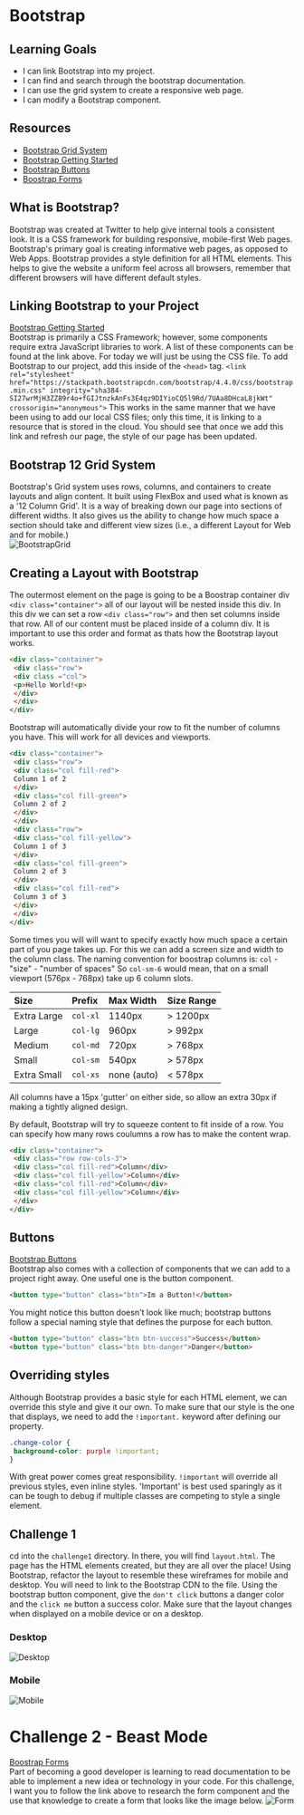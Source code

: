 # Bootstrap
## Learning Goals
 - I can link Bootstrap into my project.
 - I can find and search through the bootstrap documentation.
 - I can use the grid system to create a responsive web page.
 - I can modify a Bootstrap component.

## Resources
 - [Bootstrap Grid System](https://getbootstrap.com/docs/4.4/layout/grid/)
 - [Bootstrap Getting Started](https://getbootstrap.com/docs/4.4/getting-started/introduction/) 
 - [Bootstrap Buttons](https://getbootstrap.com/docs/4.0/components/buttons/) 
 - [Boostrap Forms](https://getbootstrap.com/docs/4.0/components/forms/) 

## What is Bootstrap?
Bootstrap was created at Twitter to help give internal tools a consistent look. It is a CSS framework for building responsive, mobile-first Web pages. Bootstrap's primary goal is creating informative web pages, as opposed to Web Apps. Bootstrap provides a style definition for all HTML elements. This helps to give the website a uniform feel across all browsers, remember that different browsers will have different default styles. 

## Linking Bootstrap to your Project
[Bootstrap Getting Started](https://getbootstrap.com/docs/4.4/getting-started/introduction/)  
Bootstrap is primarily a CSS Framework; however, some components require extra JavaScript libraries to work. A list of these components can be found at the link above. For today we will just be using the CSS file. 
To add Bootstrap to our project, add this inside of the `<head>` tag. 
```<link rel="stylesheet" href="https://stackpath.bootstrapcdn.com/bootstrap/4.4.0/css/bootstrap.min.css" integrity="sha384-SI27wrMjH3ZZ89r4o+fGIJtnzkAnFs3E4qz9DIYioCQ5l9Rd/7UAa8DHcaL8jkWt" crossorigin="anonymous">``` 
This works in the same manner that we have been using to add our local CSS files; only this time, it is linking to a resource that is stored in the cloud.
You should see that once we add this link and refresh our page, the style of our page has been updated. 

## Bootstrap 12 Grid System
Bootstrap's Grid system uses rows, columns, and containers to create layouts and align content. It built using FlexBox and used what is known as a '12 Column Grid'. It is a way of breaking down our page into sections of different widths. It also gives us the ability to change how much space a section should take and different view sizes (i.e., a different Layout for Web and for mobile.)    
![BootstrapGrid](https://www.c-sharpcorner.com/article/bootstrap-grid-system/Images/1.png)

## Creating a Layout with Bootstrap
The outermost element on the page is going to be a Boostrap container div `<div class="container">` all of our layout will be nested inside this div. In this div we can set a row `<div class="row">` and then set columns inside that row. All of our content must be placed inside of a column div. It is important to use this order and format as thats how the Bootstrap layout works. 
```html
<div class="container">
 <div class="row">
 <div class ="col">
 <p>Hello World!<p>
 </div>
 </div>
</div>
```

Bootstrap will automatically divide your row to fit the number of columns you have. This will work for all devices and viewports. 
```html
<div class="container">
 <div class="row">
 <div class="col fill-red">
 Column 1 of 2
 </div>
 <div class="col fill-green">
 Column 2 of 2
 </div>
 </div>
 <div class="row">
 <div class="col fill-yellow">
 Column 1 of 3
 </div>
 <div class="col fill-green">
 Column 2 of 3
 </div>
 <div class="col fill-red">
 Column 3 of 3
 </div>
 </div>
</div>
```
Some times you will will want to specify exactly how much space a certain part of you page takes up. For this we can add a screen size and width to the column class.
The naming convention for boostrap columns is: 
`col` - "size" - "number of spaces" 
So `col-sm-6` would mean, that on a small viewport (576px - 768px) take up 6 column slots.  

| Size | Prefix | Max Width | Size Range |
|:-----|:-------|:----------|:-----------|
| Extra Large | `col-xl` | 1140px | > 1200px |
| Large | `col-lg` | 960px | > 992px |
| Medium | `col-md` | 720px | > 768px |
| Small | `col-sm` | 540px | > 578px |
| Extra Small | `col-xs` | none (auto) | < 578px |

All columns have a 15px 'gutter' on either side, so allow an extra 30px if making a tightly aligned design.

By default, Bootstrap will try to squeeze content to fit inside of a row. You can specify how many rows coulumns a row has to make the content wrap.
```html
<div class="container">
 <div class="row row-cols-3">
 <div class="col fill-red">Column</div>
 <div class="col fill-yellow">Column</div>
 <div class="col fill-red">Column</div>
 <div class="col fill-yellow">Column</div>
 </div>
</div>
```

## Buttons
[Bootstrap Buttons](https://getbootstrap.com/docs/4.0/components/buttons/)  
Bootstrap also comes with a collection of components that we can add to a project right away. One useful one is the button component.
```html
<button type="button" class="btn">Im a Button!</button>
```
You might notice this button doesn't look like much; bootstrap buttons follow a special naming style that defines the purpose for each button.
```html
<button type="button" class="btn btn-success">Success</button>
<button type="button" class="btn btn-danger">Danger</button>
```
## Overriding styles
Although Bootstrap provides a basic style for each HTML element, we can override this style and give it our own. To make sure that our style is the one that displays, we need to add the `!important.` keyword after defining our property.
```css
.change-color {
 background-color: purple !important;
}
```
With great power comes great responsibility. `!important` will override all previous styles, even inline styles. 'Important' is best used sparingly as it can be tough to debug if multiple classes are competing to style a single element.

## Challenge 1
cd into the `challenge1` directory. In there, you will find `layout.html`. The page has the HTML elements created, but they are all over the place! Using Bootstrap, refactor the layout to resemble these wireframes for mobile and desktop. You will need to link to the Bootstrap CDN to the file. Using the bootstrap button component, give the `don't click` buttons a danger color and the `click me` button a success color. Make sure that the layout changes when displayed on a mobile device or on a desktop.

### Desktop
![Desktop](./docs/Desktop-Wireframe.png)
### Mobile
![Mobile](./docs/Mobile-Wireframe.png)

# Challenge 2 - Beast Mode
[Boostrap Forms](https://getbootstrap.com/docs/4.0/components/forms/)  
Part of becoming a good developer is learning to read documentation to be able to implement a new idea or technology in your code. For this challenge, I want you to follow the link above to research the form component and the use that knowledge to create a form that looks like the image below. 
![Form](./docs/form-final.png)



